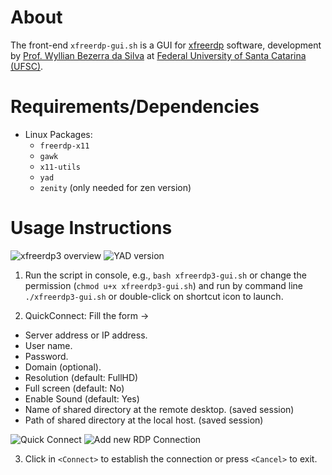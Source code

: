 # About 

The front-end `xfreerdp-gui.sh` is a GUI for [xfreerdp](https://github.com/FreeRDP/FreeRDP) software,
development by [Prof. Wyllian Bezerra da Silva](http://wyllian.prof.ufsc.br/) at [Federal University of Santa Catarina (UFSC)](http://www.ufsc.br/).


# Requirements/Dependencies

- Linux Packages:
  - `freerdp-x11`
  - `gawk`
  - `x11-utils`
  - `yad`
  - `zenity` (only needed for zen version)


# Usage Instructions

![xfreerdp3 overview](https://github.com/user-attachments/assets/e6e591c2-827e-40b9-9bf1-d015bd2ac37e)
![YAD version](https://github.com/user-attachments/assets/cf4ca029-587f-4307-9b5b-22377b02c80b)


1. Run the script in console, e.g., `bash xfreerdp3-gui.sh` or change the permission (`chmod u+x xfreerdp3-gui.sh`) and run by command line `./xfreerdp3-gui.sh` or double-click on shortcut icon to launch.

2. QuickConnect: Fill the form ->
  - Server address or IP address.
  - User name.
  - Password.
  - Domain (optional).
  - Resolution (default: FullHD)
  - Full screen (default: No)
  - Enable Sound (default: Yes)
  - Name of shared directory at the remote desktop. (saved session)
  - Path of shared directory at the local host. (saved session)

![Quick Connect](https://github.com/user-attachments/assets/96c06429-029d-42dd-8db7-cd7351a0b084)
![Add new RDP Connection](https://github.com/user-attachments/assets/0af89051-43e8-49e9-9256-648c49dd4fe9)

3. Click in `<Connect>` to establish the connection or press `<Cancel>` to exit.
